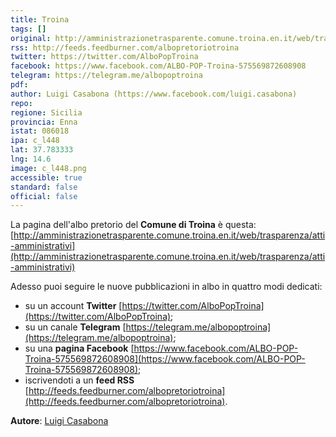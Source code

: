 ```yaml
---
title: Troina
tags: []
original: http://amministrazionetrasparente.comune.troina.en.it/web/trasparenza/atti-amministrativi
rss: http://feeds.feedburner.com/albopretoriotroina
twitter: https://twitter.com/AlboPopTroina
facebook: https://www.facebook.com/ALBO-POP-Troina-575569872608908
telegram: https://telegram.me/albopoptroina
pdf: 
author: Luigi Casabona (https://www.facebook.com/luigi.casabona)
repo: 
regione: Sicilia
provincia: Enna
istat: 086018
ipa: c_l448
lat: 37.783333
lng: 14.6
image: c_l448.png
accessible: true
standard: false
official: false
---
```


La pagina dell'albo pretorio del **Comune di Troina** è questa: [http://amministrazionetrasparente.comune.troina.en.it/web/trasparenza/atti-amministrativi](http://amministrazionetrasparente.comune.troina.en.it/web/trasparenza/atti-amministrativi)

Adesso puoi seguire le nuove pubblicazioni in albo in quattro modi dedicati:

* su un account **Twitter** [https://twitter.com/AlboPopTroina](https://twitter.com/AlboPopTroina);
* su un canale **Telegram** [https://telegram.me/albopoptroina](https://telegram.me/albopoptroina);
* su una **pagina Facebook** [https://www.facebook.com/ALBO-POP-Troina-575569872608908](https://www.facebook.com/ALBO-POP-Troina-575569872608908);
* iscrivendoti a un **feed RSS** [http://feeds.feedburner.com/albopretoriotroina](http://feeds.feedburner.com/albopretoriotroina).

**Autore**: [Luigi Casabona](https://www.facebook.com/luigi.casabona)